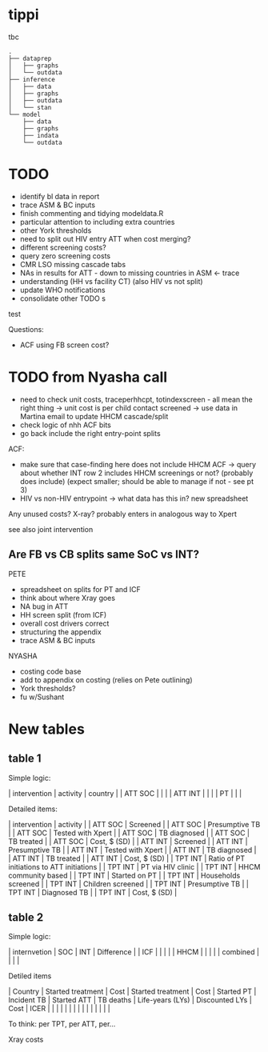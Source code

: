 # tippi
tbc

```
.
├── dataprep
│   ├── graphs
│   └── outdata
├── inference
│   ├── data
│   ├── graphs
│   ├── outdata
│   └── stan
└── model
    ├── data
    ├── graphs
    ├── indata
    └── outdata
```



# TODO

- identify bl data in report
- trace ASM & BC inputs
- finish commenting and tidying modeldata.R
- particular attention to including extra countries
- other York thresholds
- need to split out HIV entry ATT when cost merging?
- different screening costs?
- query zero screening costs
- CMR LSO missing cascade tabs
- NAs in results for ATT - down to missing countries in ASM <- trace
- understanding (HH vs facility CT) (also HIV vs not split)
- update WHO notifications
- consolidate other TODO s

test

Questions:
- ACF using FB screen cost?


# TODO from Nyasha call

- need to check unit costs, traceperhhcpt, totindexscreen - all mean the right thing
-> unit cost is per child contact screened
-> use data in Martina email to update HHCM cascade/split
- check logic of nhh ACF bits
- go back include the right entry-point splits

ACF:
- make sure that case-finding here does not include HHCM ACF
 -> query about whether INT row 2 includes HHCM screenings or not?
 (probably does include)
 (expect smaller; should be able to manage if not - see pt 3)
- HIV vs non-HIV entrypoint
-> what data has this in? new spreadsheet

Any unused costs? X-ray?
probably enters in analogous way to Xpert

see also joint intervention


Are FB vs CB splits same SoC vs INT?
---- 

PETE
- spreadsheet on splits for PT and ICF
- think about where Xray goes
- NA bug in ATT
- HH screen split (from ICF)
- overall cost drivers correct
- structuring the appendix
- trace ASM & BC inputs

NYASHA
- costing code base
- add to appendix on costing (relies on Pete outlining)
- York thresholds?
- fu w/Sushant


# New tables

## table 1

Simple logic:

| intervention | activity | country |
| ATT SOC      |          |         |
| ATT INT      |          |         |
| PT           |          |         |


Detailed items:

| intervention | activity                                   |
| ATT SOC      | Screened                                   |
| ATT SOC      | Presumptive TB                             |
| ATT SOC      | Tested with Xpert                          |
| ATT SOC      | TB diagnosed                               |
| ATT SOC      | TB treated                                 |
| ATT SOC      | Cost, $ (SD)                               |
| ATT INT      | Screened                                   |
| ATT INT      | Presumptive TB                             |
| ATT INT      | Tested with Xpert                          |
| ATT INT      | TB diagnosed                               |
| ATT INT      | TB treated                                 |
| ATT INT      | Cost, $ (SD)                               |
| TPT INT      | Ratio of PT initiations to ATT initiations |
| TPT INT      | PT via HIV clinic                          |
| TPT INT      | HHCM community based                       |
| TPT INT      | Started on PT                              |
| TPT INT      | Households screened                        |
| TPT INT      | Children screened                          |
| TPT INT      | Presumptive TB                             |
| TPT INT      | Diagnosed TB                               |
| TPT INT      | Cost, $ (SD)                               |

## table 2

Simple logic:

| internvetion | SOC | INT | Difference |
|  ICF         |     |     |            |
|  HHCM        |     |     |            |
|  combined    |     |     |            |


Detiled items

| Country | Started treatment | Cost | Started treatment | Cost | Started PT | Incident TB | Started ATT | TB deaths | Life-years (LYs) | Discounted LYs | Cost | ICER |
|         |                   |      |                   |      |            |             |             |           |                  |                |      |      |


To think: per TPT, per ATT, per...

Xray costs
